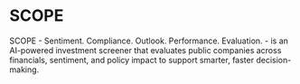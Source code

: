 # SCOPE
SCOPE - Sentiment. Compliance. Outlook. Performance. Evaluation. - is an AI-powered investment screener that evaluates public companies across financials, sentiment, and policy impact to support smarter, faster decision-making.
